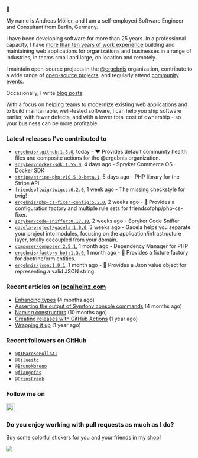 :wave:

My name is Andreas Möller, and I am a self-employed Software Engineer and Consultant from Berlin, Germany.

I have been developing software for more than 25 years. In a professional capacity, I have [more than ten years of work experience](https://localheinz.com/work-experience/) building and maintaining web applications for organizations and businesses in a range of industries, in teams small and large, on location and remotely.

I maintain open-source projects in the [@ergebnis](https://github.com/ergebnis) organization, contribute to a wide range of [open-source projects](https://github.com/localheinz?tab=repositories&q=&type=fork&language=), and regularly attend [community events](https://localheinz.com/events/).

Occasionally, I write [blog posts](https://localheinz.com/blog/).

With a focus on helping teams to modernize existing web applications and to build maintainable, well-tested software, I can help you ship software earlier, with fewer defects, and with a lower total cost of ownership - so your business can be more profitable.

### Latest releases I've contributed to

- [`ergebnis/.github:1.8.0`](https://github.com/ergebnis/.github/releases/tag/1.8.0), today - :heart: Provides default community health files and composite actions for the @ergebnis organization.
- [`spryker/docker-sdk:1.55.0`](https://github.com/spryker/docker-sdk/releases/tag/1.55.0), 4 days ago - Spryker Commerce OS - Docker SDK
- [`stripe/stripe-php:v10.5.0-beta.1`](https://github.com/stripe/stripe-php/releases/tag/v10.5.0-beta.1), 5 days ago - PHP library for the Stripe API.    
- [`friendsoftwig/twigcs:6.2.0`](https://github.com/friendsoftwig/twigcs/releases/tag/6.2.0), 1 week ago - The missing checkstyle for twig!
- [`ergebnis/php-cs-fixer-config:5.2.0`](https://github.com/ergebnis/php-cs-fixer-config/releases/tag/5.2.0), 2 weeks ago - :notebook: Provides a configuration factory and multiple rule sets for friendsofphp/php-cs-fixer.
- [`spryker/code-sniffer:0.17.18`](https://github.com/spryker/code-sniffer/releases/tag/0.17.18), 2 weeks ago - Spryker Code Sniffer
- [`gacela-project/gacela:1.0.0`](https://github.com/gacela-project/gacela/releases/tag/1.0.0), 3 weeks ago - Gacela helps you separate your project into modules, focusing on the application/infrastructure layer, totally decoupled from your domain.
- [`composer/composer:2.5.1`](https://github.com/composer/composer/releases/tag/2.5.1), 1 month ago - Dependency Manager for PHP
- [`ergebnis/factory-bot:1.3.0`](https://github.com/ergebnis/factory-bot/releases/tag/1.3.0), 1 month ago - :robot: Provides a fixture factory for doctrine/orm entities.
- [`ergebnis/json:1.0.1`](https://github.com/ergebnis/json/releases/tag/1.0.1), 1 month ago - :page_with_curl: Provides a Json value object for representing a valid JSON string.

### Recent articles on [localheinz.com](https://localheinz.com)

- [Enhancing types](http://localheinz.com/articles/2022/09/20/enhancing-types/) (4 months ago)
- [Asserting the output of Symfony console commands](http://localheinz.com/articles/2022/08/29/asserting-the-output-of-symfony-console-commands/) (4 months ago)
- [Naming constructors](http://localheinz.com/articles/2022/03/26/naming-constructors/) (10 months ago)
- [Creating releases with GitHub Actions](http://localheinz.com/articles/2022/01/24/creating-releases-with-github-actions/) (1 year ago)
- [Wrapping it up](http://localheinz.com/articles/2021/12/31/wrapping-it-up/) (1 year ago)

### Recent followers on GitHub

- [`@AIMareKoPolloAI`](https://github.com/AIMareKoPolloAI)
- [`@ljluestc`](https://github.com/ljluestc)
- [`@BrunoMoreno`](https://github.com/BrunoMoreno)
- [`@flangofas`](https://github.com/flangofas)
- [`@PrinsFrank`](https://github.com/PrinsFrank)

### Follow me on

<p>
    <a target="_blank" href="https://twitter.com/intent/follow?screen_name=localheinz" title="Follow @localheinz on Twitter"><img src="https://cdn.jsdelivr.net/npm/simple-icons@3.9.0/icons/twitter.svg" width="24px" height="24px"></a>
</p>

### Do you enjoy working with pull requests as much as I do?

Buy some colorful stickers for you and your friends in my <a target="_blank" href="https://shop.localheinz.com" title="shop.localheinz.com">shop</a>!

[![](https://localheinz.com/permanent/img/localheinz/localheinz)](https://localheinz.com/permanent/url/localheinz/localheinz)
